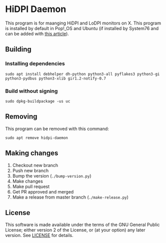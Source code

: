 # HiDPI Daemon

This program is for maanging HiDPI and LoDPI monitors on X. This program is installed by default in Pop!\_OS and Ubuntu (if installed by System76 and can be added with [this article](https://support.system76.com/articles/system76-software)). 

## Building

### Installing dependencies

`sudo apt install debhelper dh-python python3-all pyflakes3 python3-gi python3-pydbus python3-xlib gir1.2-notify-0.7`

### Build without signing

`sudo dpkg-buildpackage -us uc`

## Removing

This program can be removed with this command:

`sudo apt remove hidpi-daemon`

## Making changes

1. Checkout new branch
2. Push new branch
3. Bump the version (`./bump-version.py`)
4. Make changes
5. Make pull request
6. Get PR approved and merged
7. Make a release from master branch (`./make-release.py`)

## License

This software is made available under the terms of the GNU General Public
License; either version 2 of the License, or (at your option) any later
version. See [LICENSE](LICENSE) for details.

